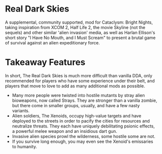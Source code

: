 # Real Dark Skies
A supplemental, community supported, mod for Cataclysm: Bright Nights, taking inspiration from XCOM 2, Half Life 2, the movie Skyline (not the sequels) and other similar 'alien invasion' media, as well as Harlan Ellison's short story "I Have No Mouth, and I Must Scream" to present a brutal game of survival against an alien expeditionary force. 

# Takeaway Features
In short, The Real Dark Skies is much more difficult than vanilla DDA, only recommended for players who have some experience under their belt, and players that move to love to add as many additional mods as possible.

 - Many more people were twisted into hostile mutants by stray alien bioweapons, now called Strays. They are stronger than a vanilla zombie, but there come in smaller groups, usually, and have a few nasty variants.
 - Alien soldiers, The Xenoids, occupy high-value targets and have deployed to the streets in order to pacify the cities for resources and neutralize threats. They each have uniquely debilitating psionic effects, a powerful melee weapon and an insidious dart gun. 
 - Invasive alien species prowl the wilderness, some hostile some are not. 
 - If you survive long enough, you may even see the Xenoid's emissaries to humanity.
